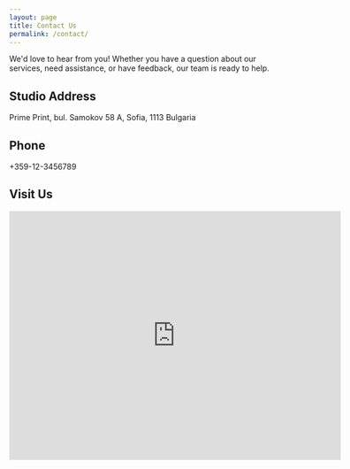 ```yaml
---
layout: page
title: Contact Us
permalink: /contact/
---
```


We'd love to hear from you! Whether you have a question about our services, need assistance, or have feedback, our team is ready to help.

## Studio Address

Prime Print,
bul. Samokov 58 А,
Sofia, 1113
Bulgaria

## Phone

+359-12-3456789

## Visit Us

<iframe src="https://www.google.com/maps/embed?pb=!1m14!1m12!1m3!1d528.853578125269!2d23.350981834279807!3d42.66868693927371!2m3!1f0!2f0!3f0!3m2!1i1024!2i768!4f13.1!5e1!3m2!1sen!2sbg!4v1695807829213!5m2!1sen!2sbg" width="600" height="450" style="border:0;" allowfullscreen="" loading="lazy" referrerpolicy="no-referrer-when-downgrade"></iframe>